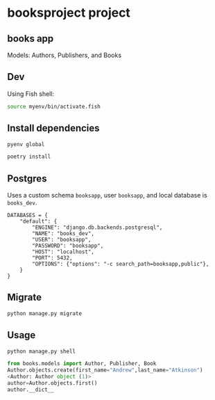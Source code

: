 # booksproject project 

## books app
Models: Authors, Publishers, and Books

## Dev
Using Fish shell:
```sh
source myenv/bin/activate.fish
```

## Install dependencies
```sh
pyenv global
```
```sh
poetry install
```

## Postgres
Uses a custom schema `booksapp`, user `booksapp`, and local database is `books_dev`.

```
DATABASES = {
    "default": {
        "ENGINE": "django.db.backends.postgresql",
        "NAME": "books_dev",
        "USER": "booksapp",
        "PASSWORD": "booksapp",
        "HOST": "localhost",
        "PORT": 5432,
        "OPTIONS": {"options": "-c search_path=booksapp,public"},
    }
}
```

## Migrate
```sh
python manage.py migrate
```

## Usage
```python
python manage.py shell
```
```python
from books.models import Author, Publisher, Book
Author.objects.create(first_name="Andrew",last_name="Atkinson")
<Author: Author object (1)>
author=Author.objects.first()
author.__dict__
```
